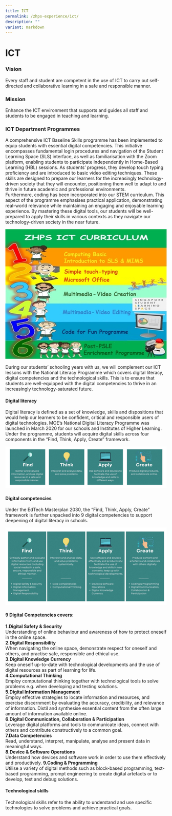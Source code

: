 ```yaml
---
title: ICT
permalink: /zhps-experience/ict/
description: ""
variant: markdown
---
```

#  ICT

### Vision

Every staff and student are competent in the use of ICT to carry out self-directed and collaborative learning in a safe and responsible manner.  

### Mission


Enhance the ICT environment that supports and guides all staff and students to be engaged in teaching and learning.  

### ICT Department Programmes

A comprehensive ICT Baseline Skills programme has been implemented to equip students with essential digital competencies. This initiative encompasses fundamental login procedures and navigation of the Student Learning Space (SLS) interface, as well as familiarisation with the Zoom platform, enabling students to participate independently in Home-Based Learning (HBL) sessions.
As students’ progress, they develop touch typing proficiency and are introduced to basic video editing techniques. These skills are designed to prepare our learners for the increasingly technology-driven society that they will encounter, positioning them well to adapt to and thrive in future academic and professional environments.<br>
Furthermore, coding has been incorporated into our STEM curriculum. This aspect of the programme emphasises practical application, demonstrating real-world relevance while maintaining an engaging and enjoyable learning experience. By mastering these digital tools, our students will be well-prepared to apply their skills in various contexts as they navigate our technology-driven society in the near future.<br>

![](/images/ZHPS%20Experience/ICT/ICTProgram1.jpg)

During our students’ schooling years with us, we will complement our ICT lessons with the National Literacy Programme which covers digital literacy, digital competencies and the technological skills. This is to ensure that students are well-equipped with the digital competencies to thrive in an increasingly technology-saturated future.

#### Digital literacy<br>
Digital literacy is defined as a set of knowledge, skills and dispositions that would help our learners to be confident, critical and responsible users of digital technologies.
MOE’s National Digital Literacy Programme was launched in March 2020 for our schools and Institutes of Higher Learning. Under the programme, students will acquire digital skills across four components in the “Find, Think, Apply, Create” framework.

![](/images/ZHPS%20Experience/ICT/ICTProgram2.png)

#### Digital competencies<br>
Under the EdTech Masterplan 2030, the “Find, Think, Apply, Create” framework is further unpacked into 9 digital competencies to support deepening of digital literacy in schools.

![](/images/ZHPS%20Experience/ICT/ICTProgram3.jpg)

#### 9 Digital Competencies covers:

**1.Digital Safety &amp; Security**<br>
Understanding of online behaviour and awareness of how to protect oneself in the online space.<br>
**2.Digital Responsibility**<br>
When navigating the online space, demonstrate respect for oneself and others, and practise safe, responsible and ethical use.<br>
**3.Digital Knowledge Currency**<br>
Keep oneself up-to-date with technological developments and the use of digital resources as part of learning for life.<br>
**4.Computational Thinking**<br>
Employ computational thinking together with technological tools to solve problems e.g. when developing and testing solutions.<br>
**5.Digital Information Management**<br>
Employ effective strategies to locate information and resources, and exercise discernment by evaluating the accuracy, credibility, and relevance of information. Distil and synthesise essential content from the often large amount of information available online.<br>
**6.Digital Communication, Collaboration &amp; Participation**<br>
Leverage digital platforms and tools to communicate ideas, connect with others and contribute constructively to a common goal.<br>
**7.Data Competencies**<br>
Read, understand, interpret, manipulate, analyse and present data in meaningful ways.<br>
**8.Device &amp; Software Operations**<br>
Understand how devices and software work in order to use them effectively and productively.
**9.Coding &amp; Programming**<br>
Utilise a variety of digital methods such as block-based programming, text-based programming, prompt engineering to create digital artefacts or to develop, test and debug solutions.<br>

#### Technological skills<br>
Technological skills refer to the ability to understand and use specific technologies to solve problems and achieve practical goals.